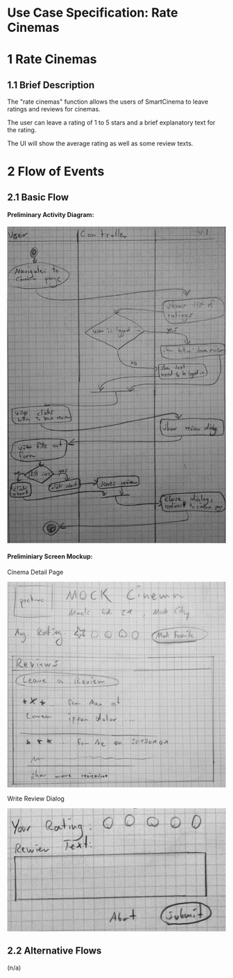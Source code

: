 # Use Case Specification: Rate Cinemas

# 1 Rate Cinemas
## 1.1 Brief Description

The "rate cinemas" function allows the users of SmartCinema to leave ratings and reviews for cinemas.

The user can leave a rating of 1 to 5 stars and a brief explanatory text for the rating.

The UI will show the average rating as well as some review texts.

# 2 Flow of Events

## 2.1 Basic Flow

#### Preliminary Activity Diagram:

![activity diagram](rate%20cinemas/flow.jpg)

#### Preliminiary Screen Mockup:

Cinema Detail Page

![cinema page](rate%20cinemas/cinema%20page.jpg)

Write Review Dialog

![review dialog](rate%20cinemas/write%20review.jpg)

## 2.2 Alternative Flows

(n/a)

